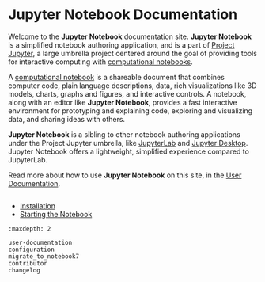 # Jupyter Notebook Documentation

Welcome to the **Jupyter Notebook** documentation site. **Jupyter Notebook**
is a simplified notebook authoring application, and is a part of [Project
Jupyter](https://docs.jupyter.org/en/latest/), a large umbrella project
centered around the goal of providing tools for interactive computing
with [computational notebooks](https://docs.jupyter.org/en/latest/#what-is-a-notebook).

A [computational notebook](https://docs.jupyter.org/en/latest/#what-is-a-notebook)
is a shareable document that combines computer
code, plain language descriptions, data, rich visualizations like 3D models,
charts, graphs and figures, and interactive controls. A notebook, along with
an editor like **Jupyter Notebook**, provides a fast interactive environment for
prototyping and explaining code, exploring and visualizing data, and sharing
ideas with others.

**Jupyter Notebook** is a sibling to other notebook authoring applications under
the Project Jupyter umbrella, like [JupyterLab](https://jupyterlab.readthedocs.io/en/stable/)
and [Jupyter Desktop](https://github.com/jupyterlab/jupyterlab-desktop).
Jupyter Notebook offers a lightweight, simplified experience compared to JupyterLab.

Read more about how to use **Jupyter Notebook** on this site, in the [User
Documentation](notebook).

```{image} ./_static/images/notebook-running-code.png

```

- [Installation](https://jupyter.readthedocs.io/en/latest/install.html)
- [Starting the Notebook](https://jupyter.readthedocs.io/en/latest/running.html)

```{toctree}
:maxdepth: 2

user-documentation
configuration
migrate_to_notebook7
contributor
changelog
```
